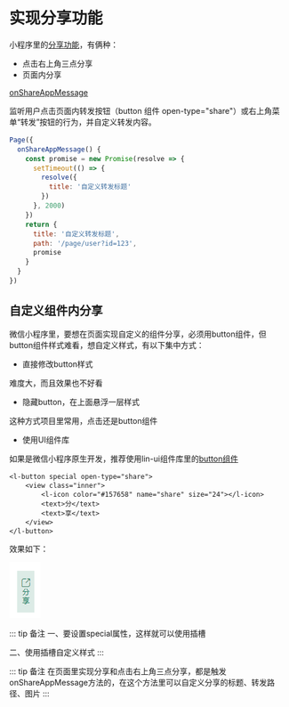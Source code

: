 # 实现分享功能

小程序里的[分享功能](https://developers.weixin.qq.com/miniprogram/dev/framework/open-ability/share.html#%E4%BD%BF%E7%94%A8%E6%8C%87%E5%BC%95)，有俩种：

* 点击右上角三点分享
* 页面内分享

[onShareAppMessage](https://developers.weixin.qq.com/miniprogram/dev/reference/api/Page.html#onshareappmessageobject-object)

监听用户点击页面内转发按钮（button 组件 open-type="share"）或右上角菜单“转发”按钮的行为，并自定义转发内容。

```js
Page({
  onShareAppMessage() {
    const promise = new Promise(resolve => {
      setTimeout(() => {
        resolve({
          title: '自定义转发标题'
        })
      }, 2000)
    })
    return {
      title: '自定义转发标题',
      path: '/page/user?id=123',
      promise 
    }
  }
})
```

## 自定义组件内分享

微信小程序里，要想在页面实现自定义的组件分享，必须用button组件，但button组件样式难看，想自定义样式，有以下集中方式：

* 直接修改button样式

难度大，而且效果也不好看

* 隐藏button，在上面悬浮一层样式

这种方式项目里常用，点击还是button组件

* 使用UI组件库

如果是微信小程序原生开发，推荐使用lin-ui组件库里的[button组件](https://doc.mini.talelin.com/component/basic/button.html#%E6%8C%89%E9%92%AE%E5%BE%AE%E4%BF%A1%E5%BC%80%E6%94%BE%E8%83%BD%E5%8A%9B)

```
<l-button special open-type="share">
    <view class="inner">
        <l-icon color="#157658" name="share" size="24"></l-icon>
        <text>分</text>
        <text>享</text>
    </view>
</l-button>
```

效果如下：

![Image text](../public/miniProgramNotes/09/01.png)

::: tip 备注
一、要设置special属性，这样就可以使用插槽

二、使用插槽自定义样式
:::

::: tip 备注
在页面里实现分享和点击右上角三点分享，都是触发onShareAppMessage方法的，在这个方法里可以自定义分享的标题、转发路径、图片
:::


